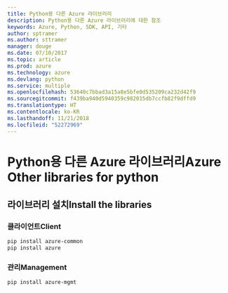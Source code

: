 ```yaml
---
title: Python용 다른 Azure 라이브러리
description: Python용 다른 Azure 라이브러리에 대한 참조
keywords: Azure, Python, SDK, API, 기타
author: sptramer
ms.author: sttramer
manager: douge
ms.date: 07/10/2017
ms.topic: article
ms.prod: azure
ms.technology: azure
ms.devlang: python
ms.service: multiple
ms.openlocfilehash: 53640c7bbad3a15a8e5bfe0d535209ca232d42f9
ms.sourcegitcommit: f439ba940d5940359c982015db7ccfb82f9dffd9
ms.translationtype: HT
ms.contentlocale: ko-KR
ms.lasthandoff: 11/21/2018
ms.locfileid: "52272969"
---
```

# <a name="azure-other-libraries-for-python"></a><span data-ttu-id="4b260-104">Python용 다른 Azure 라이브러리</span><span class="sxs-lookup"><span data-stu-id="4b260-104">Azure Other libraries for python</span></span>

## <a name="install-the-libraries"></a><span data-ttu-id="4b260-105">라이브러리 설치</span><span class="sxs-lookup"><span data-stu-id="4b260-105">Install the libraries</span></span>
### <a name="client"></a><span data-ttu-id="4b260-106">클라이언트</span><span class="sxs-lookup"><span data-stu-id="4b260-106">Client</span></span>

```bash
pip install azure-common
pip install azure
```

### <a name="management"></a><span data-ttu-id="4b260-107">관리</span><span class="sxs-lookup"><span data-stu-id="4b260-107">Management</span></span>

```bash
pip install azure-mgmt
```
